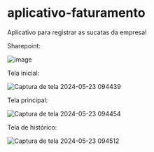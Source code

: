 # aplicativo-faturamento
Aplicativo para registrar as sucatas da empresa!

Sharepoint: 

![image](https://github.com/jaqueboeno96/aplicativo-faturamento/assets/106850204/50e87615-48d9-46b0-ad5f-092ba658e373)

Tela inicial:

![Captura de tela 2024-05-23 094439](https://github.com/jaqueboeno96/aplicativo-faturamento/assets/106850204/d66b935f-5414-4f68-91c4-539203537eb0)

Tela principal:

![Captura de tela 2024-05-23 094454](https://github.com/jaqueboeno96/aplicativo-faturamento/assets/106850204/5354e02c-423d-449e-a580-5f86f148770a)

Tela de histórico:

![Captura de tela 2024-05-23 094512](https://github.com/jaqueboeno96/aplicativo-faturamento/assets/106850204/89e1b691-f4e6-4a29-b05f-cf33c578b9ec)

